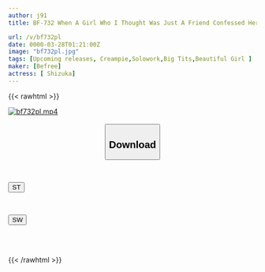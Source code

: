 ```yaml
---
author: j91
title: BF-732 When A Girl Who I Thought Was Just A Friend Confessed Her Love To Me, I Gave Her An Ambiguous Response And Ended Up Getting Bogged Down In A Relationship That Was Purely Sexual.

url: /v/bf732pl
date: 0000-03-28T01:21:00Z
image: "bf732pl.jpg"
tags: [Upcoming releases, Creampie,Solowork,Big Tits,Beautiful Girl	]
maker: [Befree]
actress: [ Shizuka]
---
```



{{< rawhtml >}}

<div class="video" data-videoid="pending_link.html">
    <a href="javascript:;">
        <img src="/v/bf732pl/bf732pl.jpg" width="WIDTH" height="HEIGHT" alt="bf732pl.mp4" loading="lazy">
    </a>
</div>

<script type="text/javascript" src="https://j91.asia/asset/on-demand-pend.js"></script>

<br>
  <link rel="stylesheet" href="https://j91.asia/asset/bs5.css">
  
  <center>
  <button class="btn btn-primary" type="button" data-bs-toggle="collapse" data-bs-target=".multi-collapse" aria-expanded="false" aria-controls="multiCollapseExample1 multiCollapseExample2"><h2>Download</h2></button></center>
</p>
<div class="row">
  <div class="col">
    <div class="collapse multi-collapse" id="multiCollapseExample1">
      <div class="card card-body">
	      	      <br>
<div class="buttons">  
<p><a href="https://j91.asia/pending_link.html" target="_blank"><button class="btn-hover color-3"><i class="fa fa-download"></i> ST</button></a></p></div>
    </div>
  </div>
</div>
  <div class="col">
    <div class="collapse multi-collapse" id="multiCollapseExample2">
      <div class="card card-body">
	      <br>
<div class="buttons">
<p><a href="https://j91.asia/pending_link.html" target="_blank"><button class="btn-hover color-2"><i class="fa fa-download"></i> SW</button></a></p></div>
<br><br>
      </div>
    </div>
  </div>
</div>

{{< /rawhtml >}}